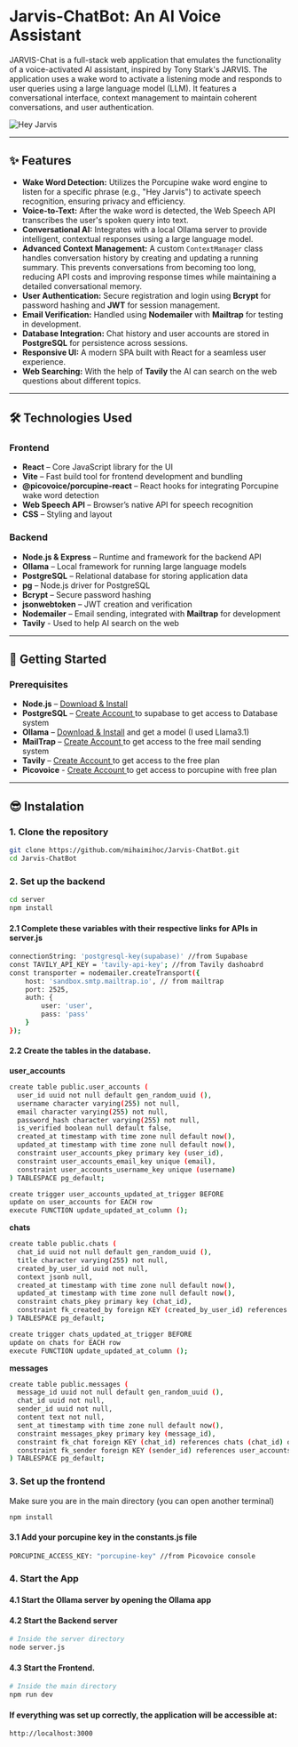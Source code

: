# Jarvis-ChatBot: An AI Voice Assistant



JARVIS-Chat is a full-stack web application that emulates the functionality of a voice-activated AI assistant, inspired by Tony Stark's JARVIS. The application uses a wake word to activate a listening mode and responds to user queries using a large language model (LLM). It features a conversational interface, context management to maintain coherent conversations, and user authentication.

![Hey Jarvis](https://uploads.dailydot.com/2025/02/jarvis_memes_usable.jpg?auto=compress&fit=fit&fm=jpg&h=600&w=1200)

---

## ✨ Features

- **Wake Word Detection:** Utilizes the Porcupine wake word engine to listen for a specific phrase (e.g., "Hey Jarvis") to activate speech recognition, ensuring privacy and efficiency.
- **Voice-to-Text:** After the wake word is detected, the Web Speech API transcribes the user's spoken query into text.
- **Conversational AI:** Integrates with a local Ollama server to provide intelligent, contextual responses using a large language model.
- **Advanced Context Management:** A custom `ContextManager` class handles conversation history by creating and updating a running summary. This prevents conversations from becoming too long, reducing API costs and improving response times while maintaining a detailed conversational memory.
- **User Authentication:** Secure registration and login using **Bcrypt** for password hashing and **JWT** for session management.
- **Email Verification:** Handled using **Nodemailer** with **Mailtrap** for testing in development.
- **Database Integration:** Chat history and user accounts are stored in **PostgreSQL** for persistence across sessions.
- **Responsive UI:** A modern SPA built with React for a seamless user experience.
- **Web Searching:** With the help of **Tavily** the AI can search on the web questions about different topics.

---

## 🛠 Technologies Used

### Frontend
- **React** – Core JavaScript library for the UI
- **Vite** – Fast build tool for frontend development and bundling
- **@picovoice/porcupine-react** – React hooks for integrating Porcupine wake word detection
- **Web Speech API** – Browser’s native API for speech recognition
- **CSS** – Styling and layout

### Backend
- **Node.js & Express** – Runtime and framework for the backend API
- **Ollama** – Local framework for running large language models
- **PostgreSQL** – Relational database for storing application data
- **pg** – Node.js driver for PostgreSQL
- **Bcrypt** – Secure password hashing
- **jsonwebtoken** – JWT creation and verification
- **Nodemailer** – Email sending, integrated with **Mailtrap** for development
- **Tavily** - Used to help AI search on the web

---

## 🚀 Getting Started

### Prerequisites
- **Node.js** – [Download & Install](https://nodejs.org/)
- **PostgreSQL** – [Create Account ](https://supabase.com/) to supabase  to get access to Database system
- **Ollama** – [Download & Install](https://ollama.ai/) and get a model (I used Llama3.1)  
- **MailTrap** – [Create Account ](https://mailtrap.io/) to get access to the free mail sending system
- **Tavily** – [Create Account ](https://www.tavily.com/) to get access to the free plan
- **Picovoice** - [Create Account ](https://picovoice.ai/) to get access to porcupine with free plan
  
---
## 😎 Instalation

### 1. Clone the repository
  ```bash
git clone https://github.com/mihaimihoc/Jarvis-ChatBot.git
cd Jarvis-ChatBot
```

### 2. Set up the backend
```bash
cd server
npm install
```
#### 2.1 Complete these variables with their respective links for APIs in server.js
```bash
connectionString: 'postgresql-key(supabase)' //from Supabase
const TAVILY_API_KEY = 'tavily-api-key'; //from Tavily dashoabrd
const transporter = nodemailer.createTransport({
    host: 'sandbox.smtp.mailtrap.io', // from mailtrap
    port: 2525,
    auth: {
        user: 'user',
        pass: 'pass'
    }
});
```
#### 2.2 Create the tables in the database.

**user_accounts**
```bash
create table public.user_accounts (
  user_id uuid not null default gen_random_uuid (),
  username character varying(255) not null,
  email character varying(255) not null,
  password_hash character varying(255) not null,
  is_verified boolean null default false,
  created_at timestamp with time zone null default now(),
  updated_at timestamp with time zone null default now(),
  constraint user_accounts_pkey primary key (user_id),
  constraint user_accounts_email_key unique (email),
  constraint user_accounts_username_key unique (username)
) TABLESPACE pg_default;

create trigger user_accounts_updated_at_trigger BEFORE
update on user_accounts for EACH row
execute FUNCTION update_updated_at_column ();
```

**chats**
```bash
create table public.chats (
  chat_id uuid not null default gen_random_uuid (),
  title character varying(255) not null,
  created_by_user_id uuid not null,
  context jsonb null,
  created_at timestamp with time zone null default now(),
  updated_at timestamp with time zone null default now(),
  constraint chats_pkey primary key (chat_id),
  constraint fk_created_by foreign KEY (created_by_user_id) references user_accounts (user_id) on delete CASCADE
) TABLESPACE pg_default;

create trigger chats_updated_at_trigger BEFORE
update on chats for EACH row
execute FUNCTION update_updated_at_column ();
```

**messages**
```bash
create table public.messages (
  message_id uuid not null default gen_random_uuid (),
  chat_id uuid not null,
  sender_id uuid not null,
  content text not null,
  sent_at timestamp with time zone null default now(),
  constraint messages_pkey primary key (message_id),
  constraint fk_chat foreign KEY (chat_id) references chats (chat_id) on delete CASCADE,
  constraint fk_sender foreign KEY (sender_id) references user_accounts (user_id) on delete CASCADE
) TABLESPACE pg_default;
```

### 3. Set up the frontend
Make sure you are in the main directory (you can open another terminal)
```bash
npm install
```
#### 3.1 Add your porcupine key in the constants.js file
```bash
PORCUPINE_ACCESS_KEY: "porcupine-key" //from Picovoice console
```

### 4. Start the App
#### 4.1 Start the Ollama server by opening the Ollama app
#### 4.2 Start the Backend server
```bash
# Inside the server directory
node server.js
```
#### 4.3 Start the Frontend.
```bash
# Inside the main directory
npm run dev
```
#### If everything was set up correctly, the application will be accessible at:
```bash
http://localhost:3000
```
